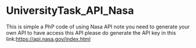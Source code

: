 # UniversityTask_API_Nasa
This is simple a PhP code of using Nasa API
note you need to generate your own API to have access this API please do generate the API key in this link:https://api.nasa.gov/index.html
